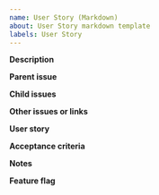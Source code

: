 ```yaml
---
name: User Story (Markdown)
about: User Story markdown template
labels: User Story
---
```


**Description**

**Parent issue**

**Child issues**

**Other issues or links**

**User story**

**Acceptance criteria**

**Notes**

**Feature flag**
